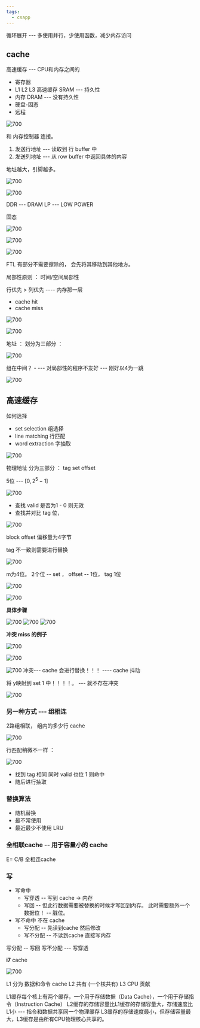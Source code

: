 ```yaml
---
tags:
  - csapp
---
```

循环展开 --- 多使用并行，少使用函数，减少内存访问


## cache

高速缓存 --- CPU和内存之间的

- 寄存器
- L1  L2  L3  高速缓存  SRAM --- 持久性
- 内存  DRAM --- 没有持久性
- 硬盘-固态
- 远程

![700](https://s2.loli.net/2025/03/14/rMsucmIOUxj6akt.png)


和 内存控制器 连接。

1. 发送行地址 --- 读取到 行 buffer 中
2. 发送列地址 ---  从 row buffer 中返回具体的内容

地址越大，引脚越多。

![700](https://s2.loli.net/2025/03/14/a2gkdsecOy6WS3p.png)


![700](https://s2.loli.net/2025/03/14/asugBkWl2UCNPDA.png)


DDR  --- DRAM
LP  --- LOW POWER


固态

![700](https://s2.loli.net/2025/03/14/YjkO1XgRNe4WxMQ.png)


![700](https://s2.loli.net/2025/03/14/AvfI3UNCo16kxyD.png)

![700](https://s2.loli.net/2025/03/14/2lxGyn14wKdrICE.png)


FTL 有部分不需要擦除的，  会先将其移动到其他地方。

局部性原则 ： 时间/空间局部性

行优先 >  列优先 ---- 内存那一层

- cache hit
- cache miss


![700](https://s2.loli.net/2025/03/14/LZHx1Uoqh6ElwJ2.png)

![700](https://s2.loli.net/2025/03/14/iXWLtFgsYqSmlEK.png)

地址 ： 划分为三部分 ： 

![700](https://s2.loli.net/2025/03/14/JqjsPvLCugXYE3K.png)


组在中间？ - --- 对局部性的程序不友好 --- 刚好以4为一跳

![700](https://s2.loli.net/2025/03/14/caQ6iD9tvBO8WSH.png)



## 高速缓存


如何选择

- set selection 组选择
- line matching 行匹配
- word extraction  字抽取


![700](https://s2.loli.net/2025/03/15/OyVszunqFY3UPwS.png)


物理地址 分为三部分 ： tag  set offset

5位 --- $[0,2^5-1]$


![700](https://s2.loli.net/2025/03/15/J5PElA8NRC3OpSf.png)


- 查找 valid 是否为1  - 0 则无效
- 查找并对比 tag 位，

![700](https://s2.loli.net/2025/03/15/DLlKnyvHwMgeC8Y.png)


block offset  偏移量为4字节

tag 不一致则需要进行替换


![700](https://s2.loli.net/2025/03/15/BhFreRVqH3Pt9lo.png)


m为4位。 2个位 -- set ，   offset -- 1位，    tag 1位

![700](https://s2.loli.net/2025/03/15/HeNV5CKbEBdkJcQ.png)


![700](https://s2.loli.net/2025/03/15/uydSYOoBcferqRw.png)


**具体步骤**

![700](https://s2.loli.net/2025/03/15/MtYuIa6jeBP9VRJ.png)
![700](https://s2.loli.net/2025/03/15/A6L2TD7ZUvgK8SO.png)
![700](https://s2.loli.net/2025/03/15/gitJC8kfc1zTZ5v.png)




**冲突 miss 的例子**

![700](https://s2.loli.net/2025/03/15/59HjYNeSVWgoM73.png)


![700](https://s2.loli.net/2025/03/15/YSW2jFHI7CtJRQk.png)

![700](https://s2.loli.net/2025/03/15/aLWgo4Nj82eS9Du.png)
冲突--- cache 会进行替换！！！ ---- cache 抖动

将 y映射到  set 1 中！！！！。  --- 就不存在冲突


![700](https://s2.loli.net/2025/03/15/zRkmT9DpfgOJIls.png)


### 另一种方式 --- 组相连

2路组相联，  组内的多少行 cache

![700](https://s2.loli.net/2025/03/15/S9QKCjrxUu3MdGm.png)


行匹配稍微不一样 ： 

![700](https://s2.loli.net/2025/03/15/HkNWyXMdACwxstP.png)


- 找到 tag 相同 同时 valid 也位 1  则命中
- 随后进行抽取

### 替换算法

- 随机替换
- 最不常使用
- 最近最少不使用 LRU

### 全相联cache  -- 用于容量小的 cache

E= C/B  全相连cache


### 写

- 写命中
	- 写穿透  -- 写到 cache -> 内存
	- 写回  -- 但此行数据需要被替换的时候才写回到内存。 此时需要额外一个 数据位！  -- 脏位。
- 写不命中 不在 cache
	- 写分配 -- 先读到cache  然后修改
	- 写不分配 -- 不读到cache  直接写内存

写分配 -- 写回
写不分配 --- 写穿透


**i7** cache

![700](https://s2.loli.net/2025/03/15/O91tucl8DGTEy5b.png)


L1 分为 数据和命令 cache 
L2 共有 (一个核共有)
L3 CPU 贡献


L1缓存每个核上有两个缓存，一个用于存储数据（Data Cache），一个用于存储指令（Instruction Cache）
L2缓存的存储容量比L1缓存的存储容量大，存储速度比L1小 --- 指令和数据共享同一个物理缓存
L3缓存的存储速度最小，但存储容量最大，L3缓存是由所有CPU物理核心共享的。